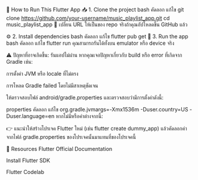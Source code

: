 🚀 How to Run This Flutter App
📥 1. Clone the project
bash
คัดลอก
แก้ไข
git clone https://github.com/your-username/music_playlist_app.git
cd music_playlist_app
🔁 เปลี่ยน URL ให้เป็นของ repo จริงถ้าคุณอัปโหลดขึ้น GitHub แล้ว

⚙️ 2. Install dependencies
bash
คัดลอก
แก้ไข
flutter pub get
🏃 3. Run the app
bash
คัดลอก
แก้ไข
flutter run
คุณสามารถรันได้ทั้งบน emulator หรือ device จริง

⚠️ ปัญหาที่อาจเกิดขึ้น: รันแอปไม่ผ่าน
หากคุณเจอปัญหาเกี่ยวกับ build หรือ error ที่เกิดจาก Gradle เช่น:

การตั้งค่า JVM หรือ locale ที่ไม่ตรง

การโหลด Gradle failed โดยไม่มีสาเหตุชัดเจน

ให้ตรวจสอบไฟล์ android/gradle.properties และตรวจสอบว่ามีการตั้งค่าดังนี้:

properties
คัดลอก
แก้ไข
org.gradle.jvmargs=-Xmx1536m -Duser.country=US -Duser.language=en
หากไม่มีหรือค่าต่างจากนี้:

👉 แนะนำให้สร้างโปรเจค Flutter ใหม่ (เช่น flutter create dummy_app) แล้วคัดลอกค่าจากไฟล์ gradle.properties ของโปรเจคนั้นมาแทนที่ของโปรเจคนี้

🧰 Resources
Flutter Official Documentation

Install Flutter SDK

Flutter Codelab

